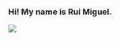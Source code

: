 ### Hi! My name is Rui Miguel. 



<img src="https://media.tenor.com/IJvUtWa9dykAAAAC/yujiro-hanma-laugh.gif" >
